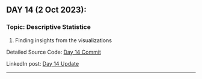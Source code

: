 
## **DAY 14 (2 Oct 2023):**
### Topic: Descriptive Statistice

1. Finding insights from the visualizations

Detailed Source Code: [Day 14 Commit](https://github.com/ds-teja/100_Days_MLDL/tree/main/14.%20Day%2014%20-%20Descriptive%20Statistics)

LinkedIn post: [Day 14 Update]()

---